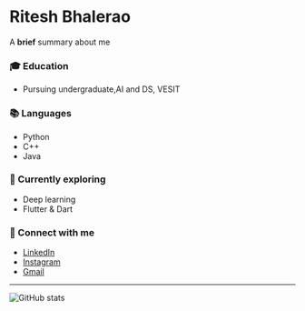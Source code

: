 # Ritesh Bhalerao


A **brief** summary about me

### 🎓 Education
- Pursuing undergraduate,AI and DS, VESIT

### 📚 Languages
- Python
- C++
- Java

### 🔧 Currently exploring
- Deep learning
- Flutter & Dart

### 🔗 Connect with me
- [LinkedIn](https://linkedin.com/in/ritesh-bhalerao-890991239)
- [Instagram](https://instagram.com/riteshh.bhalerao)
- [Gmail](ritesh.bhalerao.11603@gmail.com)

---

![GitHub stats](https://github-readme-stats.vercel.app/api?username=RiteshBhalerao11&show_icons=true)
